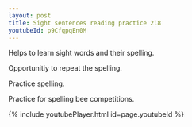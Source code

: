 ```yaml
---
layout: post
title: Sight sentences reading practice 218
youtubeId: p9CfqpqEn0M
---
```

 
 
Helps to learn sight words and their spelling.

Opportunitiy to repeat the spelling. 

Practice spelling. 
 
Practice for spelling bee competitions. 
 
{% include youtubePlayer.html id=page.youtubeId %}
 
 
